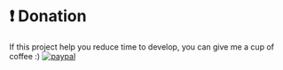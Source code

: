 # ❗ Donation
If this project help you reduce time to develop, you can give me a cup of coffee :)
[![paypal](https://www.paypalobjects.com/en_US/i/btn/btn_donateCC_LG.gif)](https://www.paypal.com/paypalme/misterkrittin)
